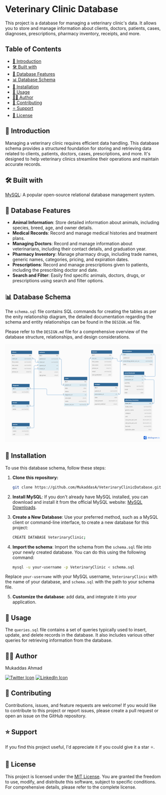 # Veterinary Clinic Database

This project is a database for managing a veterinary clinic's data. It allows you to store and manage information about clients, doctors, patients, cases, diagnoses, prescriptions, pharmacy inventory, receipts, and more.

## Table of Contents

- [📜 Introduction](#-introduction)
- [🛠️ Built with](#built-with)
- [🧰 Database Features](#database-features)
- [📊 Database Schema](#database-schema)
- [🚀 Installation](#installation)
- [📝 Usage](#usage)
- [👨‍💼 Author](#author)
- [🤝 Contributing](#contributing)
- [⭐️ Support](#support)
- [📄 License](#license)


  
## 📜 Introduction

Managing a veterinary clinic requires efficient data handling. This database schema provides a structured foundation for storing and retrieving data related to clients, patients, doctors, cases, prescriptions, and more. It's designed to help veterinary clinics streamline their operations and maintain accurate records.

## 🛠️ Built with

[MySQL](https://www.mysql.com/): A popular open-source relational database management system.

## 🧰 Database Features

- **Animal Information**: Store detailed information about animals, including species, breed, age, and owner details.
- **Medical Records**: Record and manage medical histories and treatment plans.
- **Managing Doctors**: Record and manage information about veterinarians, including their contact details, and graduation year.
- **Pharmacy Inventory**: Manage pharmacy drugs, including trade names, generic names, categories, pricing, and expiration dates.
- **Prescriptions**: Record and manage prescriptions given to patients, including the prescribing doctor and date.
- **Search and Filter**: Easily find specific animals, doctors, drugs, or prescriptions using search and filter options.

## 📊 Database Schema

The `schema.sql` file contains SQL commands for creating the tables as per the enity relationship diagram, the detailed documentation regarding the schema and entity relationships can be found in the `DESIGN.md` file.

Please refer to the `DESIGN.md` file for a comprehensive overview of the database structure, relationships, and design considerations.


  ![veterinaryclinicdb](https://github.com/MukaddasA/VeterinaryClinicDatabase/blob/main/img/veterinaryclinicdb.png)


## 🚀 Installation

To use this database schema, follow these steps:

1. **Clone this repository:**

   ```sh
   git clone https://github.com/MukaddasA/VeterinaryClinicDatabase.git

2. **Install MySQL**: If you don't already have MySQL installed, you can download and install it from the official MySQL website: [MySQL Downloads](https://dev.mysql.com/downloads/).

3. **Create a New Database**: Use your preferred method, such as a MySQL client or command-line interface, to create a new database for this project:

   ```sh
   CREATE DATABASE VeterinaryClinic;

4. **Import the schema**: Import the schema from the `schema.sql` file into your newly created database. You can do this using the following command:

   ```bash
   mysql -u your-username -p VeterinaryClinic < schema.sql
   
  Replace `your-username` with your MySQL username, `VeterinaryClinic` with the name of your database, and `schema.sql` with the path to your schema file.


5. **Customize the database**: add data, and integrate it into your application.

## 📝 Usage

The `queries.sql` file contains a set of queries typically used to insert, update, and delete records in the database. It also includes various other queries for retrieving information from the database.

## 👨‍💼 Author

Mukaddas Ahmad

[![Twitter Icon](https://img.shields.io/badge/Twitter-%40ahmaerd-blue)](https://twitter.com/ahmaerd)
[![LinkedIn Icon](https://img.shields.io/badge/LinkedIn-%20-%230077B5)](https://www.linkedin.com/in/mukaddas-ahmad-08236910a/)

## 🤝 Contributing

Contributions, issues, and feature requests are welcome! If you would like to contribute to this project or report issues, please create a pull request or open an issue on the GitHub repository.

## ⭐️ Support

If you find this project useful, I'd appreciate it if you could give it a star ⭐.

## 📄 License

This project is licensed under the [MIT License](https://github.com/MukaddasA/VeterinaryClinicDatabase/blob/main/LICENSE). You are granted the freedom to use, modify, and distribute this software, subject to specific conditions. For comprehensive details, please refer to the complete license.
